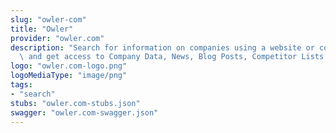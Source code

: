 ```yaml
---
slug: "owler-com"
title: "Owler"
provider: "owler.com"
description: "Search for information on companies using a website or company name\
  \ and get access to Company Data, News, Blog Posts, Competitor Lists and much more."
logo: "owler.com-logo.png"
logoMediaType: "image/png"
tags:
- "search"
stubs: "owler.com-stubs.json"
swagger: "owler.com-swagger.json"
---
```

